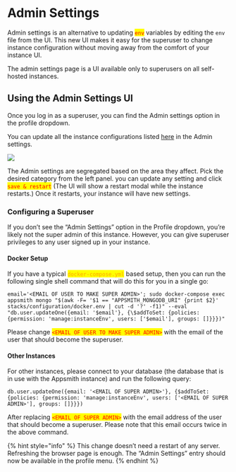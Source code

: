 # Admin Settings

Admin settings is an alternative to updating <mark style="color:red;">`env`</mark> variables by editing the `env` file from the UI. This new UI makes it easy for the superuser to change instance configuration without moving away from the comfort of your instance UI.

The admin settings page is a UI available only to superusers on all self-hosted instances.

## Using the Admin Settings UI

Once you log in as a superuser, you can find the Admin settings option in the profile dropdown.

You can update all the instance configurations listed [here](https://docs.appsmith.com/setup/instance-configuration) in the Admin settings.

![](../../../.gitbook/assets/Admin\_settings.png)

The Admin settings are segregated based on the area they affect. Pick the desired category from the left panel. you can update any setting and click <mark style="color:red;">`save & restart`</mark> (The UI will show a restart modal while the instance restarts.) Once it restarts, your instance will have new settings.

### Configuring a Superuser

If you don’t see the “Admin Settings” option in the Profile dropdown, you’re likely not the super admin of this instance. However, you can give superuser privileges to any user signed up in your instance.

#### Docker Setup

If you have a typical <mark style="color:orange;">`docker-compose.yml`</mark> based setup, then you can run the following single shell command that will do this for you in a single go:

```
email='<EMAIL OF USER TO MAKE SUPER ADMIN>'; sudo docker-compose exec appsmith mongo "$(awk -F= '$1 == "APPSMITH_MONGODB_URI" {print $2}' stacks/configuration/docker.env | cut -d '?' -f1)" --eval "db.user.updateOne({email: '$email'}, {\$addToSet: {policies: {permission: 'manage:instanceEnv', users: ['$email'], groups: []}}})"
```

Please change <mark style="color:red;">`<EMAIL OF USER TO MAKE SUPER ADMIN>`</mark> with the email of the user that should become the superuser.

#### Other Instances

For other instances, please connect to your database (the database that is in use with the Appsmith instance) and run the following query:

```
db.user.updateOne({email: '<EMAIL OF SUPER ADMIN>'}, {$addToSet: {policies: {permission: 'manage:instanceEnv', users: ['<EMAIL OF SUPER ADMIN>'], groups: []}}})
```

After replacing <mark style="color:red;">`<EMAIL OF SUPER ADMIN>`</mark> with the email address of the user that should become a superuser. Please note that this email occurs twice in the above command.

{% hint style="info" %}
This change doesn’t need a restart of any server. Refreshing the browser page is enough. The “Admin Settings” entry should now be available in the profile menu.
{% endhint %}
